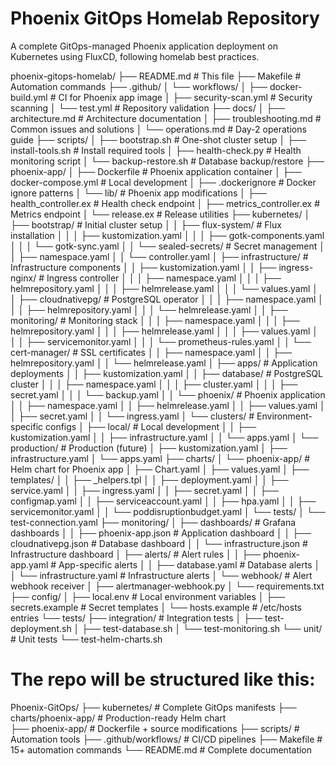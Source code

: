 # Phoenix GitOps Homelab Repository
A complete GitOps-managed Phoenix application deployment on Kubernetes using FluxCD, following homelab best practices.

 phoenix-gitops-homelab/
├── README.md                           # This file
├── Makefile                           # Automation commands
├── .github/
│   └── workflows/
│       ├── docker-build.yml           # CI for Phoenix app image
│       ├── security-scan.yml          # Security scanning
│       └── test.yml                   # Repository validation
├── docs/
│   ├── architecture.md               # Architecture documentation
│   ├── troubleshooting.md            # Common issues and solutions
│   └── operations.md                 # Day-2 operations guide
├── scripts/
│   ├── bootstrap.sh                  # One-shot cluster setup
│   ├── install-tools.sh              # Install required tools
│   ├── health-check.py               # Health monitoring script
│   └── backup-restore.sh             # Database backup/restore
├── phoenix-app/
│   ├── Dockerfile                    # Phoenix application container
│   ├── docker-compose.yml           # Local development
│   ├── .dockerignore                # Docker ignore patterns
│   └── lib/                         # Phoenix app modifications
│       ├── health_controller.ex     # Health check endpoint
│       ├── metrics_controller.ex    # Metrics endpoint
│       └── release.ex               # Release utilities
├── kubernetes/
│   ├── bootstrap/                   # Initial cluster setup
│   │   ├── flux-system/            # Flux installation
│   │   │   ├── kustomization.yaml
│   │   │   ├── gotk-components.yaml
│   │   │   └── gotk-sync.yaml
│   │   └── sealed-secrets/         # Secret management
│   │       ├── namespace.yaml
│   │       └── controller.yaml
│   ├── infrastructure/             # Infrastructure components
│   │   ├── kustomization.yaml
│   │   ├── ingress-nginx/         # Ingress controller
│   │   │   ├── namespace.yaml
│   │   │   ├── helmrepository.yaml
│   │   │   ├── helmrelease.yaml
│   │   │   └── values.yaml
│   │   ├── cloudnativepg/         # PostgreSQL operator
│   │   │   ├── namespace.yaml
│   │   │   ├── helmrepository.yaml
│   │   │   └── helmrelease.yaml
│   │   ├── monitoring/            # Monitoring stack
│   │   │   ├── namespace.yaml
│   │   │   ├── helmrepository.yaml
│   │   │   ├── helmrelease.yaml
│   │   │   ├── values.yaml
│   │   │   ├── servicemonitor.yaml
│   │   │   └── prometheus-rules.yaml
│   │   └── cert-manager/          # SSL certificates
│   │       ├── namespace.yaml
│   │       ├── helmrepository.yaml
│   │       └── helmrelease.yaml
│   ├── apps/                      # Application deployments
│   │   ├── kustomization.yaml
│   │   ├── database/              # PostgreSQL cluster
│   │   │   ├── namespace.yaml
│   │   │   ├── cluster.yaml
│   │   │   ├── secret.yaml
│   │   │   └── backup.yaml
│   │   └── phoenix/               # Phoenix application
│   │       ├── namespace.yaml
│   │       ├── helmrelease.yaml
│   │       ├── values.yaml
│   │       ├── secret.yaml
│   │       └── ingress.yaml
│   └── clusters/                  # Environment-specific configs
│       ├── local/                 # Local development
│       │   ├── kustomization.yaml
│       │   ├── infrastructure.yaml
│       │   └── apps.yaml
│       └── production/            # Production (future)
│           ├── kustomization.yaml
│           ├── infrastructure.yaml
│           └── apps.yaml
├── charts/
│   └── phoenix-app/               # Helm chart for Phoenix app
│       ├── Chart.yaml
│       ├── values.yaml
│       ├── templates/
│       │   ├── _helpers.tpl
│       │   ├── deployment.yaml
│       │   ├── service.yaml
│       │   ├── ingress.yaml
│       │   ├── secret.yaml
│       │   ├── configmap.yaml
│       │   ├── serviceaccount.yaml
│       │   ├── hpa.yaml
│       │   ├── servicemonitor.yaml
│       │   └── poddisruptionbudget.yaml
│       └── tests/
│           └── test-connection.yaml
├── monitoring/
│   ├── dashboards/               # Grafana dashboards
│   │   ├── phoenix-app.json     # Application dashboard
│   │   ├── cloudnativepg.json   # Database dashboard
│   │   └── infrastructure.json  # Infrastructure dashboard
│   ├── alerts/                  # Alert rules
│   │   ├── phoenix-app.yaml    # App-specific alerts
│   │   ├── database.yaml       # Database alerts
│   │   └── infrastructure.yaml # Infrastructure alerts
│   └── webhook/                 # Alert webhook receiver
│       ├── alertmanager-webhook.py
│       └── requirements.txt
├── config/
│   ├── local.env               # Local environment variables
│   ├── secrets.example         # Secret templates
│   └── hosts.example          # /etc/hosts entries
└── tests/
    ├── integration/           # Integration tests
    │   ├── test-deployment.sh
    │   ├── test-database.sh
    │   └── test-monitoring.sh
    └── unit/                  # Unit tests
        └── test-helm-charts.sh



# The repo will be structured like this:
Phoenix-GitOps/
├── kubernetes/          # Complete GitOps manifests
├── charts/phoenix-app/  # Production-ready Helm chart  
├── phoenix-app/         # Dockerfile + source modifications
├── scripts/             # Automation tools
├── .github/workflows/   # CI/CD pipelines
├── Makefile            # 15+ automation commands
└── README.md           # Complete documentation
